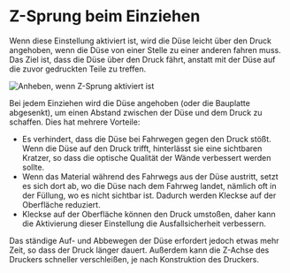 Z-Sprung beim Einziehen
====
Wenn diese Einstellung aktiviert ist, wird die Düse leicht über den Druck angehoben, wenn die Düse von einer Stelle zu einer anderen fahren muss. Das Ziel ist, dass die Düse über den Druck fährt, anstatt mit der Düse auf die zuvor gedruckten Teile zu treffen.

![Anheben, wenn Z-Sprung aktiviert ist](../../../articles/images/retraction_hop_enabled.svg)

Bei jedem Einziehen wird die Düse angehoben (oder die Bauplatte abgesenkt), um einen Abstand zwischen der Düse und dem Druck zu schaffen. Dies hat mehrere Vorteile:
* Es verhindert, dass die Düse bei Fahrwegen gegen den Druck stößt. Wenn die Düse auf den Druck trifft, hinterlässt sie eine sichtbaren Kratzer, so dass die optische Qualität der Wände verbessert werden sollte.
* Wenn das Material während des Fahrwegs aus der Düse austritt, setzt es sich dort ab, wo die Düse nach dem Fahrweg landet, nämlich oft in der Füllung, wo es nicht sichtbar ist. Dadurch werden Kleckse auf der Oberfläche reduziert.
* Kleckse auf der Oberfläche können den Druck umstoßen, daher kann die Aktivierung dieser Einstellung die Ausfallsicherheit verbessern.

Das ständige Auf- und Abbewegen der Düse erfordert jedoch etwas mehr Zeit, so dass der Druck länger dauert. Außerdem kann die Z-Achse des Druckers schneller verschleißen, je nach Konstruktion des Druckers.